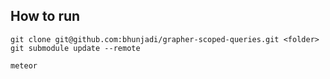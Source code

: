 ## How to run

```
git clone git@github.com:bhunjadi/grapher-scoped-queries.git <folder>
git submodule update --remote

meteor
```
